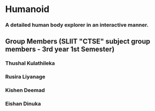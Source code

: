 # Humanoid

### A detailed human body explorer in an interactive manner.

## Group Members (SLIIT "CTSE" subject group members - 3rd year 1st Semester)

### Thushal Kulathileka
### Rusira Liyanage
### Kishen Deemad
### Eishan Dinuka
